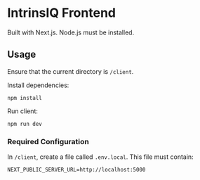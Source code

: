 # IntrinsIQ Frontend
Built with Next.js. Node.js must be installed.

## Usage
Ensure that the current directory is `/client`.

Install dependencies:
```
npm install
```

Run client:
```
npm run dev
```

### Required Configuration
In `/client`, create a file called `.env.local`. This file must contain:
```
NEXT_PUBLIC_SERVER_URL=http://localhost:5000
```
